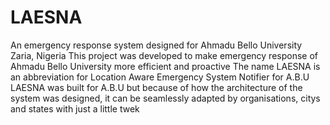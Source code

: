 # LAESNA
An emergency response system designed for Ahmadu Bello University Zaria, Nigeria
This project was developed to make emergency response of Ahmadu Bello University more efficient and proactive
The name LAESNA is an abbreviation for Location Aware Emergency System Notifier for A.B.U
LAESNA was built for A.B.U but because of how the architecture of the system was designed, it can be seamlessly adapted by organisations, citys and states with just a little twek
